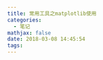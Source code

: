 ```yaml
---
title: 常用工具之matplotlib使用
categories:
  - 笔记
mathjax: false
date: 2018-03-08 14:45:54
tags:
---
```


<!-- more -->
